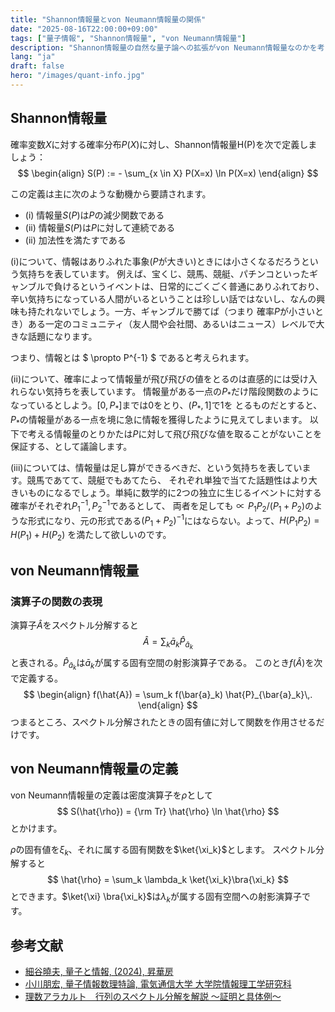 ```yaml
---
title: "Shannon情報量とvon Neumann情報量の関係"
date: "2025-08-16T22:00:00+09:00"
tags: ["量子情報", "Shannon情報量", "von Neumann情報量"]
description: "Shannon情報量の自然な量子論への拡張がvon Neumann情報量なのかを考える"
lang: "ja"
draft: false
hero: "/images/quant-info.jpg"
---
```


## Shannon情報量

確率変数$X$に対する確率分布$P(X)$に対し、Shannon情報量H(P)を次で定義しましょう：
$$
\begin{align}
    S(P) := - \sum_{x \in X} P(X=x) \ln P(X=x)
\end{align}
$$

この定義は主に次のような動機から要請されます。
- (i) 情報量$S(P)$は$P$の減少関数である
- (ii) 情報量$S(P)$は$P$に対して連続である
- (ii) 加法性を満たすである


(i)について、情報はありふれた事象($P$が大きい)ときには小さくなるだろうという気持ちを表しています。
例えば、宝くじ、競馬、競艇、パチンコといったギャンブルで負けるというイベントは、日常的にごくごく普通にありふれており、
辛い気持ちになっている人間がいるということは珍しい話ではないし、なんの興味も持たれないでしょう。一方、ギャンブルで勝てば（つまり
確率$P$が小さいとき）ある一定のコミュニティ（友人間や会社間、あるいはニュース）レベルで大きな話題になります。

つまり、情報とは $ \propto P^{-1} $ であると考えられます。

(ii)について、確率によって情報量が飛び飛びの値をとるのは直感的には受け入れらない気持ちを表しています。
情報量がある一点の$P_\ast$だけ階段関数のようになっているとしよう。$[0, P_\ast]$までは0をとり、$(P_\ast, 1]$で1を
とるものだとすると、$P_\ast$の情報量がある一点を境に急に情報を獲得したように見えてしまいます。
以下で考える情報量のとりかたは$P$に対して飛び飛びな値を取ることがないことを保証する、として議論します。

(iii)については、情報量は足し算ができるべきだ、という気持ちを表しています。競馬であてて、競艇でもあてたら、
それぞれ単独で当てた話題性はより大きいものになるでしょう。単純に数学的に2つの独立に生じるイベントに対する確率がそれぞれ$P^{-1}_1, P^{-1}_2$であるとして、
両者を足しても$\propto P_1 P_2 / (P_1 + P_2)$のような形式になり、元の形式である$(P_1 + P_2)^{-1}$にはならない。よって、$H(P_1 P_2) = H(P_1) + H(P_2)$
を満たして欲しいのです。


## von Neumann情報量

### 演算子の関数の表現
演算子$\hat{A}$をスペクトル分解すると
$$
    \hat{A} = \sum_k \bar{a}_k \hat{P}_{\bar{a}_k}
$$
と表される。$\hat{P}_{\bar{a}_k}$は$\bar{a}_k$が属する固有空間の射影演算子である。
このとき$f(\hat{A})$を次で定義する。
$$
\begin{align}
    f(\hat{A})
    = \sum_k f(\bar{a}_k) \hat{P}_{\bar{a}_k}\,.
\end{align}
$$
つまるところ、スペクトル分解されたときの固有値に対して関数を作用させるだけです。


## von Neumann情報量の定義
von Neumann情報量の定義は密度演算子を$\hat{\rho}$として
$$
    S(\hat{\rho})
    = {\rm Tr} \hat{\rho} \ln \hat{\rho}
$$
とかけます。

$\hat{\rho}$の固有値を$\xi_k$、それに属する固有関数を$\ket{\xi_k}$とします。
スペクトル分解すると
$$
    \hat{\rho}
    = \sum_k \lambda_k \ket{\xi_k}\bra{\xi_k}
$$
とできます。$\ket{\xi} \bra{\xi_k}$は$\lambda_k$が属する固有空間への射影演算子です。


## 参考文献

- [細谷曉夫, 量子と情報, (2024), 昇華房](https://www.shokabo.co.jp/mybooks/ISBN978-4-7853-2515-2.htm)
- [小川朋宏, 量子情報数理特論, 電気通信大学 大学院情報理工学研究科](http://www.quest.lab.uec.ac.jp/ogawa/qmath2020/qmath20200722.pdf)
- [理数アラカルト　行列のスペクトル分解を解説   ～証明と具体例～](https://risalc.info/src/spectral-decomposition-matrix.html)
